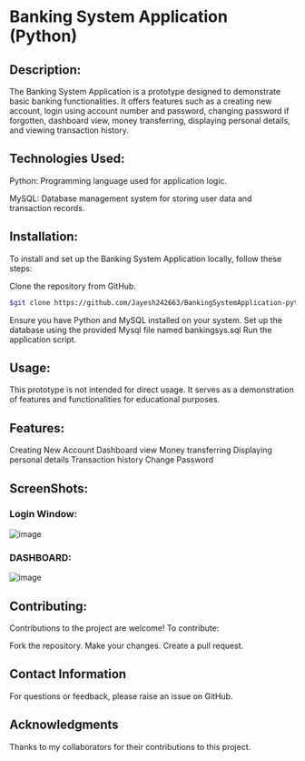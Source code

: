 # **Banking System Application (Python)**

## **Description:**

The Banking System Application is a prototype designed to demonstrate basic banking functionalities. It offers features such as a creating new account, login using account number and password, changing password if forgotten, dashboard view, money transferring, displaying personal details, and viewing transaction history.

## Technologies Used:

Python: Programming language used for application logic.

MySQL: Database management system for storing user data and transaction records.

## Installation:
To install and set up the Banking System Application locally, follow these steps:

Clone the repository from GitHub.
```bash
$git clone https://github.com/Jayesh242663/BankingSystemApplication-python-/
```
Ensure you have Python and MySQL installed on your system.
Set up the database using the provided Mysql file named bankingsys.sql
Run the application script.

## Usage:
This prototype is not intended for direct usage. It serves as a demonstration of features and functionalities for educational purposes.

## Features:
Creating New Account
Dashboard view
Money transferring
Displaying personal details
Transaction history
Change Password

## ScreenShots:

### Login Window:
![image](https://github.com/Jayesh242663/BankingSystemApplication-python-/assets/87438326/967124c0-4e42-4669-8abe-503a7a2696c4)

### DASHBOARD:
![image](https://github.com/Jayesh242663/BankingSystemApplication-python-/assets/87438326/618a7240-27c8-4c44-9d06-c3c5d06f84b9)


## Contributing:
Contributions to the project are welcome! To contribute:

Fork the repository.
Make your changes.
Create a pull request.

## Contact Information
For questions or feedback, please raise an issue on GitHub.

## Acknowledgments
Thanks to my collaborators for their contributions to this project.
